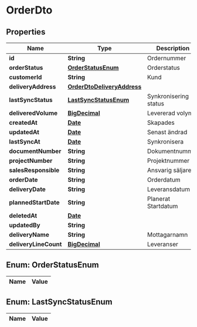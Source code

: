 

# OrderDto

## Properties

Name | Type | Description | Notes
------------ | ------------- | ------------- | -------------
**id** | **String** | Ordernummer | 
**orderStatus** | [**OrderStatusEnum**](#OrderStatusEnum) | Orderstatus | 
**customerId** | **String** | Kund | 
**deliveryAddress** | [**OrderDtoDeliveryAddress**](OrderDtoDeliveryAddress.md) |  | 
**lastSyncStatus** | [**LastSyncStatusEnum**](#LastSyncStatusEnum) | Synkronisering status | 
**deliveredVolume** | [**BigDecimal**](BigDecimal.md) | Levererad volym | 
**createdAt** | [**Date**](Date.md) | Skapades | 
**updatedAt** | [**Date**](Date.md) | Senast ändrad | 
**lastSyncAt** | [**Date**](Date.md) | Synkronisera | 
**documentNumber** | **String** | Dokumentnummer |  [optional]
**projectNumber** | **String** | Projektnummer |  [optional]
**salesResponsible** | **String** | Ansvarig säljare |  [optional]
**orderDate** | **String** | Orderdatum |  [optional]
**deliveryDate** | **String** | Leveransdatum |  [optional]
**plannedStartDate** | **String** | Planerat Startdatum |  [optional]
**deletedAt** | [**Date**](Date.md) |  |  [optional]
**updatedBy** | **String** |  |  [optional]
**deliveryName** | **String** | Mottagarnamn |  [optional]
**deliveryLineCount** | [**BigDecimal**](BigDecimal.md) | Leveranser |  [optional]


## Enum: OrderStatusEnum

Name | Value
---- | -----


## Enum: LastSyncStatusEnum

Name | Value
---- | -----




